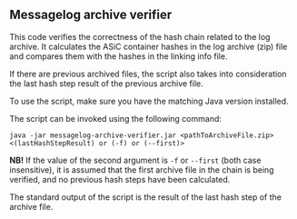 ## Messagelog archive verifier

This code verifies the correctness of the hash chain related to the log archive. It calculates the ASiC container hashes in the log archive (zip) file and compares them with the hashes in the linking info file.

If there are previous archived files, the script also takes into consideration the last hash step result of the previous archive file.

To use the script, make sure you have the matching Java version installed.

The script can be invoked using the following command:

```
java -jar messagelog-archive-verifier.jar <pathToArchiveFile.zip> <(lastHashStepResult) or (-f) or (--first)>
```

**NB!** If the value of the second argument is `-f` or `--first` (both case insensitive), it is assumed that the first archive file in the chain is being verified, and no previous hash steps have been calculated.

The standard output of the script is the result of the last hash step of the archive file.
